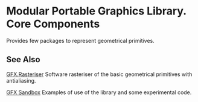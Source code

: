 # Modular Portable Graphics Library. Core Components

Provides few packages to represent geometrical primitives.

## See Also

[GFX.Rasteriser](https://github.com/godunko/gfx-rasteriser) Software rasteriser of the basic geometrical primitives with antialiasing.

[GFX Sandbox](https://github.com/godunko/gfx-sandbox) Examples of use of the library and some experimental code.
